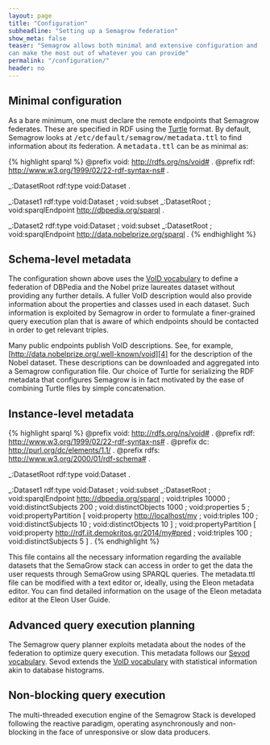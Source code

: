 ```yaml
---
layout: page
title: "Configuration"
subheadline: "Setting up a Semagrow federation"
show_meta: false
teaser: "Semagrow allows both minimal and extensive configuration and
can make the most out of whatever you can provide"
permalink: "/configuration/"
header: no
---
```

## Minimal configuration

As a bare minimum, one must declare the remote endpoints that Semagrow
federates. These are specified in RDF using the [Turtle][1] format.
By default, Semagrow looks at
<samp>/etc/default/semagrow/metadata.ttl</samp>
to find information about its federation. A
<samp>metadata.ttl</samp> can be as minimal as:

{% highlight sparql %}
@prefix void: <http://rdfs.org/ns/void#> .
@prefix rdf: <http://www.w3.org/1999/02/22-rdf-syntax-ns#> .

_:DatasetRoot rdf:type void:Dataset .

_:Dataset1 rdf:type void:Dataset ;
     void:subset _:DatasetRoot ;
     void:sparqlEndpoint <http://dbpedia.org/sparql> .

_:Dataset2 rdf:type void:Dataset ;
     void:subset _:DatasetRoot ;
     void:sparqlEndpoint <http://data.nobelprize.org/sparql> .
{% endhighlight %}


## Schema-level metadata

The configuration shown above uses the [VoID vocabulary][2] to define
a federation of DBPedia and the Nobel prize laureates dataset without
providing any further details. A fuller VoID description would also
provide information about the properties and classes used in each
dataset. Such information is exploited by Semagrow in order to
formulate a finer-grained query execution plan that is aware of which
endpoints should be contacted in order to get relevant triples.

Many public endpoints publish VoID descriptions. See, for example,
[http://data.nobelprize.org/.well-known/void][4] for the description
of the Nobel dataset. These descriptions can be downloaded and
aggregated into a Semagrow configuration file. Our choice of Turtle
for serializing the RDF metadata that configures Semagrow is in fact
motivated by the ease of combining Turtle files by simple
concatenation.


## Instance-level metadata



{% highlight sparql %}
@prefix void: <http://rdfs.org/ns/void#> .
@prefix rdf: <http://www.w3.org/1999/02/22-rdf-syntax-ns#> .
@prefix dc: <http://purl.org/dc/elements/1.1/> .
@prefix rdfs: <http://www.w3.org/2000/01/rdf-schema#> .

_:DatasetRoot rdf:type void:Dataset .

_:Dataset1 rdf:type void:Dataset ;
     void:subset _:DatasetRoot ;
     void:sparqlEndpoint <http://dbpedia.org/sparql> ;
     void:triples 10000 ;
     void:distinctSubjects 200 ;
     void:distinctObjects  1000 ;
     void:properties 5 ;
     void:propertyPartition [
          void:property <http://localhost/my> ;
          void:triples 100 ;
          void:distinctSubjects 10 ;
          void:distinctObjects 10 ] ;
     void:propertyPartition [
          void:property <http://rdf.iit.demokritos.gr/2014/my#pred> ;
          void:triples 100 ;
          void:distinctSubjects 5 ] .
{% endhighlight %}



This file contains all the necessary information regarding the available
datasets that the SemaGrow stack can access in order to get the data the user
requests through SemaGrow using SPARQL queries.
The metadata.ttl file can be modified with a text editor or, ideally, using the
Eleon metadata editor. You can find detailed information on the usage of the
Eleon metadata editor at the Eleon User Guide.


## Advanced query execution planning

The Semagrow query planner exploits metadata about the nodes of the
federation to optimize query execution. This metadata follows our
[Sevod vocabulary][1]. Sevod extends the [VoID vocabulary][2] with
statistical information akin to database histograms.




## Non-blocking query execution

The multi-threaded execution engine of the Semagrow Stack is developed
following the reactive paradigm, operating asynchronously and
non-blocking in the face of unresponsive or slow data producers.


 [1]: http://www.w3.org/TeamSubmission/turtle
 [2]: http://www.w3.org/TR/void/ 
 [3]: http://www.w3.org/2015/03/sevod
 [4]: http://data.nobelprize.org/.well-known/void

